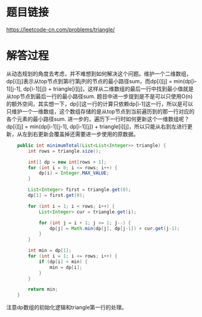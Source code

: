 # 题目链接
https://leetcode-cn.com/problems/triangle/

# 解答过程
从动态规划的角度去考虑，并不难想到如何解决这个问题。维护一个二维数组，dp\[i\]\[j]表示从top节点到第i行第j列的节点的最小路径sum，而dp\[i\]\[j\] = min(dp\[i-1\]\[j-1\], dp\[i-1\]\[j\]) + triangle\[i\]\[j\]，这样从二维数组的最后一行中找到最小值就是从top节点到最后一行的最小路径sum. 题目中进一步提到是不是可以只使用O(n)的额外空间，其实想一下，dp\[i\]这一行的计算只依赖dp\[i-1\]这一行，所以是可以只维护一个一维数组，这个数组存储的是从top节点到当前遍历到的那一行对应的各个元素的最小路径sum. 进一步的，遍历下一行时如何更新这个一维数组呢？dp\[i\]\[j\] = min(dp\[i-1\]\[j-1\], dp\[i-1\]\[j\]) + triangle\[i\]\[j\]，所以只能从右到左进行更新，从左到右更新会覆盖掉还需要进一步使用的原数据。

```java
	public int minimumTotal(List<List<Integer>> triangle) {
		int rows = triangle.size();

		int[] dp = new int[rows + 1];
		for (int i = 0; i <= rows; i++) {
			dp[i] = Integer.MAX_VALUE;
		}

		List<Integer> first = triangle.get(0);
		dp[1] = first.get(0);

		for (int i = 1; i < rows; i++) {
			List<Integer> cur = triangle.get(i);

			for (int j = i + 1; j >= 1; j--) {
				dp[j] = Math.min(dp[j], dp[j-1]) + cur.get(j-1);
			}
		}

		int min = dp[1];
		for (int i = 1; i <= rows; i++) {
			if (dp[i] < min) {
				min = dp[i];
			}
		}

		return min;
	}
```

注意dp数组的初始化逻辑和triangle第一行的处理。